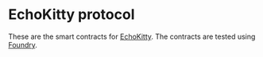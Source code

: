 # EchoKitty protocol

These are the smart contracts for [EchoKitty](https://echokitty.finance/). 
The contracts are tested using [Foundry](https://book.getfoundry.sh/).
